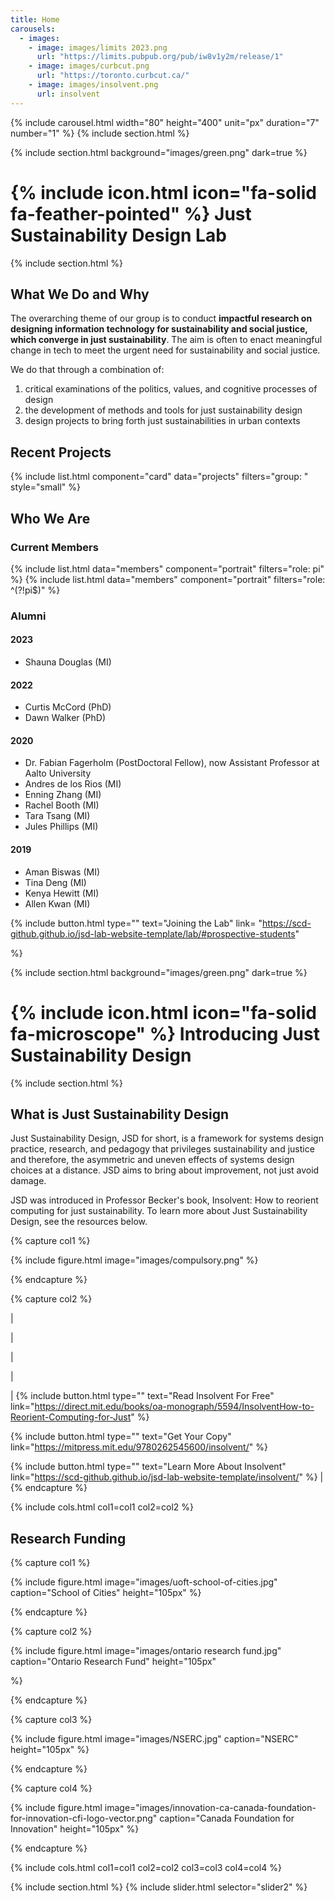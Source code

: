 ```yaml
---
title: Home
carousels:
  - images:
    - image: images/limits 2023.png
      url: "https://limits.pubpub.org/pub/iw8v1y2m/release/1"
    - image: images/curbcut.png
      url: "https://toronto.curbcut.ca/"
    - image: images/insolvent.png
      url: insolvent
---
```


{% include carousel.html width="80" height="400" unit="px" duration="7" number="1" %}
{% include section.html %}

{% include section.html background="images/green.png" dark=true %}

# {% include icon.html icon="fa-solid fa-feather-pointed" %} Just Sustainability Design Lab

{% include section.html %}

## What We Do and Why

The overarching theme of our group is to conduct  **impactful research on designing information technology for sustainability and social justice, which converge in just sustainability**. The aim is often to enact meaningful change in tech to meet the urgent need for sustainability and social justice. 

We do that through a combination of:
1. critical examinations of the politics, values, and cognitive processes of design
2. the development of methods and tools for just sustainability design 
3. design projects to bring forth just sustainabilities in urban contexts

## Recent Projects
{% include list.html component="card" data="projects" filters="group: " style="small" %}

## Who We Are
### Current Members
{% include list.html data="members" component="portrait" filters="role: pi" %}
{% include list.html data="members" component="portrait" filters="role: ^(?!pi$)" %}

### Alumni
#### 2023
- Shauna Douglas (MI)
 
#### 2022
- Curtis McCord (PhD)
- Dawn Walker (PhD)

#### 2020
- Dr. Fabian Fagerholm (PostDoctoral Fellow), now Assistant Professor at Aalto University
- Andres de los Rios (MI) 
- Enning Zhang (MI)
- Rachel Booth (MI)
- Tara Tsang (MI)
- Jules Phillips (MI)

#### 2019
- Aman Biswas (MI)
- Tina Deng (MI)
- Kenya Hewitt (MI)
- Allen Kwan (MI)

[##]: #

{%
  include button.html
  type=""
  text="Joining the Lab"
  link= "https://scd-github.github.io/jsd-lab-website-template/lab/#prospective-students"

%}

{% include section.html background="images/green.png" dark=true %}

# {% include icon.html icon="fa-solid fa-microscope" %} Introducing Just Sustainability Design

{% include section.html %}

## What is Just Sustainability Design
Just Sustainability Design, JSD for short, is a framework for systems design practice, research, and pedagogy that privileges sustainability and justice and therefore, the asymmetric and uneven effects of systems design choices at a distance. JSD aims to bring about improvement, not just avoid damage. 

JSD was introduced in Professor Becker's book, Insolvent: How to reorient computing for just sustainability. To learn more about Just Sustainability Design, see the resources below.


{% capture col1 %}

{%
  include figure.html
  image="images/compulsory.png"
%}

{% endcapture %}

{% capture col2 %}

[##]: #

|

|

|

|

|
{%
  include button.html
  type=""
  text="Read Insolvent For Free"
  link="https://direct.mit.edu/books/oa-monograph/5594/InsolventHow-to-Reorient-Computing-for-Just"
%}

{%
  include button.html
  type=""
  text="Get Your Copy"
  link="https://mitpress.mit.edu/9780262545600/insolvent/"
%}

{%
  include button.html
  type=""
  text="Learn More About Insolvent"
  link="https://scd-github.github.io/jsd-lab-website-template/insolvent/"
%}
|
{% endcapture %}

{% include cols.html col1=col1 col2=col2 %}


## Research Funding

{% capture col1 %}

{%
  include figure.html
  image="images/uoft-school-of-cities.jpg"
  caption="School of Cities"
  height="105px"
%}

{% endcapture %}

{% capture col2 %}

{%
  include figure.html
  image="images/ontario research fund.jpg"
  caption="Ontario Research Fund"
  height="105px"

%}

{% endcapture %}

{% capture col3 %}

{%
  include figure.html
  image="images/NSERC.jpg"
  caption="NSERC"
  height="105px"
%}

{% endcapture %}

{% capture col4 %}

{%
  include figure.html
  image="images/innovation-ca-canada-foundation-for-innovation-cfi-logo-vector.png"
  caption="Canada Foundation for Innovation"
  height="105px"
%}

{% endcapture %}

{% include cols.html col1=col1 col2=col2 col3=col3 col4=col4 %}


{% include section.html %}
{% include slider.html selector="slider2" %}


